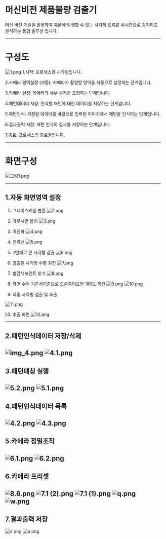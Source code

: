 # 머신비전 제품불량 검출기
머신 비전 기술을 활용하여 제품에 발생할 수 있는 시각적 오류를 실시간으로 감지하고 분석하는 통합 솔루션 입니다.


----
# 구성도
![1.png](img%2F1.png)
1.시작: 프로세스의 시작점입니다.

2.카메라 영역설정 (자동): 카메라가 촬영할 영역을 자동으로 설정하는 단계입니다.

3.카메라 설정: 카메라의 세부 설정을 조정하는 단계입니다.

4.패턴데이터 저장: 인식할 패턴에 대한 데이터를 저장하는 단계입니다.

5.패턴인식: 저장된 데이터를 바탕으로 입력된 이미지에서 패턴을 인식하는 단계입니다.

6.결과출력 저장: 패턴 인식의 결과를 저장하는 단계입니다.

7.종료: 프로세스의 종료점입니다.

---

# 화면구성
![그림1.png](img%2F%EA%B7%B8%EB%A6%BC1.png)

------------------

## 1.자동 화면영역 설정

1. 그레이스케일 변환
![2.png](img%2F2.png)
2. 가우시안 블러
![3.png](img%2F3.png)
3. 이진화
![4.png](img%2F4.png)
4. 윤곽선 
![5.png](img%2F5.png)
5. 2번째로 큰 사각형 검출 
![6.png](img%2F6.png)
6. 검출된 사각형 수평 회전 
![7.png](img%2F7.png)
7. 빨간색포인트 찾기
![8.png](img%2F8.png)
8. 화면 수직 기준서기준으로 오른쪽이으면 180도 회전 
![9.png](img%2F9.png)
![10.png](img%2F10.png)
 

9. 최종 사각형 검출 및 추출

![11.png](img%2F11.png)    

 10.  추출 화면
![12.png](img%2F12.png)
---------------------------------------
## 2.패턴인식데이터 저장/삭제
![img_4.png](img_4.png)
![4.1.png](img%2F4.1.png)
---
## 3.패턴매칭 실행
![5.2.png](img%2F5.2.png)
![5.1.png](img%2F5.1.png)
---
## 4.패턴인식데이터 목록
![4.2.png](img%2F4.2.png)
![4.3.png](img%2F4.3.png)
---
## 5.카메라 정밀조작
![6.1.png](img%2F6.1.png)
![6.2.png](img%2F6.2.png)
---
## 6.카메라 프리셋
![8.6.png](img%2F8.6.png)
![7.1 (2).png](img%2F7.1%20%282%29.png)
![7.1 (1).png](img%2F7.1%20%281%29.png)
![q.png](..%2F..%2F..%2FPictures%2FScreenshots%2Fq.png)
![w.png](..%2F..%2F..%2FPictures%2FScreenshots%2Fw.png)
----
## 7.결과출력 저장
![s.png](img%2Fs.png)
![a.png](img%2Fa.png)
